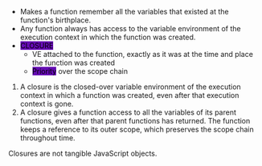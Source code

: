 - Makes a function remember all the variables that existed at the function's birthplace.
- Any function always has access to the variable environment of the execution context in which the function was created.
- <mark style="background: #650BB3;">CLOSURE</mark> 
	- VE attached to the function, exactly as it was at the time and place the function was created
	- <mark style="background: #650BB3;">Priority</mark> over the scope chain

1. A closure is the closed-over variable environment of the execution context in which a function was created, even after that execution context is gone.
2. A closure gives a function access to all the variables of its parent functions, even after that parent functions has returned. The function keeps a reference to its outer scope, which preserves the scope chain throughout time.

Closures are not  tangible JavaScript objects.